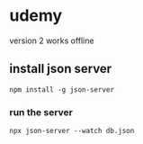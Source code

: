 # udemy
version 2 works offline 

## install json server
```
npm install -g json-server
```

### run the server
```
npx json-server --watch db.json
```

